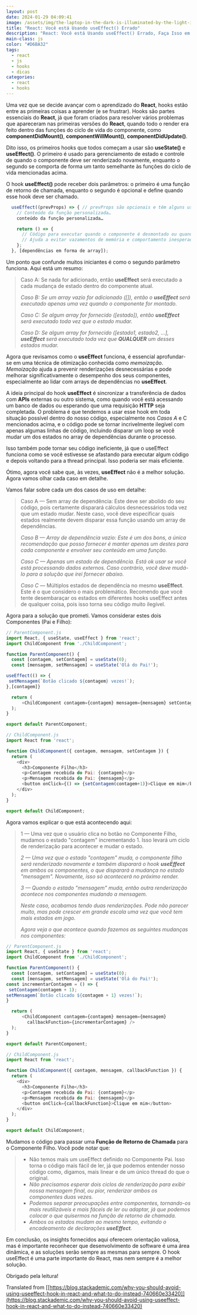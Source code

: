 ```yaml
---
layout: post
date: 2024-01-29 04:09:41
image: /assets/img/the-laptop-in-the-dark-is-illuminated-by-the-light-in-the-style-of-colorful-minimalism-post-processing-bold-chromaticity-kodak-aerochrome-melting-colourful-light-cyan-and-orange-.png
title: "React: Você está Usando useEffect() Errado"
description: "React: Você está Usando useEffect() Errado, Faça Isso em Vez Disso"
main-class: js
color: "#D6BA32"
tags:
  - react
  - js
  - hooks
  - dicas
categories:
  - react
  - hooks
---
```

Uma vez que se decide avançar com o aprendizado do **React**, hooks estão entre as primeiras coisas a aprender (e se frustrar). Hooks são partes essenciais do **React**, já que foram criados para resolver vários problemas que apareceram nas primeiras versões do **React**, quando todo o render era feito dentro das funções do ciclo de vida do componente, como **componentDidMount()**, **componentWillMount()**, **componentDidUpdate()**.

Dito isso, os primeiros hooks que todos começam a usar são **useState()** e **useEffect()**. O primeiro é usado para gerenciamento de estado e controle de quando o componente deve ser renderizado novamente, enquanto o segundo se comporta de forma um tanto semelhante às funções do ciclo de vida mencionadas acima.

O hook **useEffect()** pode receber dois parâmetros: o primeiro é uma função de retorno de chamada, enquanto o segundo é opcional e define quando esse hook deve ser chamado.

```javascript
  useEffect((prevProps) => { // prevProps são opcionais e têm alguns usos específicos. Compare com o que acontece com as funções do ciclo de vida.
    // Conteúdo da função personalizada…
    conteúdo da função personalizada…

    return () => {
      // Código para executar quando o componente é desmontado ou quando as dependências mudam
      // Ajuda a evitar vazamentos de memória e comportamento inesperado
    };
  }, [dependências em forma de array]);
```

Um ponto que confunde muitos iniciantes é como o segundo parâmetro funciona. Aqui está um resumo:

> Caso A: Se nada for adicionado, então **useEffect** será executado a cada mudança de estado dentro do componente atual.
>
> *Caso B: Se um array vazio for adicionado (\[]), então o **useEffect** será executado apenas uma vez quando o componente for montado.*
>
> *Caso C: Se algum array for fornecido (\[estado]), então **useEffect** será executado toda vez que o estado mudar.*
>
> *Caso D: Se algum array for fornecido (\[estado1, estado2, …], **useEffect** será executado toda vez que **QUALQUER** um desses estados mudar.*

Agora que revisamos como o **useEffect** funciona, é essencial aprofundar-se em uma técnica de otimização conhecida como *memoização*. *Memoização* ajuda a prevenir renderizações desnecessárias e pode melhorar significativamente o desempenho dos seus componentes, especialmente ao lidar com arrays de dependências no **useEffect**.

A ideia principal do hook **useEffect** é sincronizar a transferência de dados com **APIs** externas ou outro sistema, como quando você está acessando um banco de dados ou esperando que uma requisição **HTTP** seja completada. O problema é que tendemos a usar esse hook em toda situação possível dentro do nosso código, especialmente nos *Casos A* e C mencionados acima, e o código pode se tornar incrivelmente ilegível com apenas algumas linhas de código, incluindo disparar um loop se você mudar um dos estados no array de dependências durante o processo.

Isso também pode tornar seu código ineficiente, já que o useEffect funciona como se você estivesse se afastando para executar algum código e depois voltando para a thread principal. Isso poderia ser mais eficiente.

Ótimo, agora você sabe que, às vezes, **useEffect** não é a melhor solução. Agora vamos olhar cada caso em detalhe.

Vamos falar sobre cada um dos casos de uso em detalhe:

> Caso A — Sem array de dependência: Este deve ser abolido do seu código, pois certamente disparará cálculos desnecessários toda vez que um estado mudar. Neste caso, você deve especificar quais estados realmente devem disparar essa função usando um array de dependências.
>
> *Caso B — Array de dependência vazio: Este é um dos bons, a única recomendação que posso fornecer é manter apenas um destes para cada componente e envolver seu conteúdo em uma função.*
>
> *Caso C — Apenas um estado de dependência. Está ok usar se você está processando dados externos. Caso contrário, você deve mudá-lo para a solução que irei fornecer abaixo.*
>
> *Caso C* — Múltiplos estados de dependência no mesmo **useEffect**. Este é o que considero o mais problemático. Recomendo que você tente desembaraçar os estados em diferentes hooks useEffect antes de qualquer coisa, pois isso torna seu código muito ilegível.

Agora para a solução que prometi. Vamos considerar estes dois Componentes (Pai e Filho):

```javascript
// ParentComponent.js
import React, { useState, useEffect } from 'react';
import ChildComponent from './ChildComponent';

function ParentComponent() {
  const [contagem, setContagem] = useState(0);
  const [mensagem, setMensagem] = useState('Olá do Pai!');

useEffect(() => {
 setMensagem(`Botão clicado ${contagem} vezes!`);
},[contagem]}

  return (
      <ChildComponent contagem={contagem} mensagem={mensagem} setContagem={setContagem} />
  );
}

export default ParentComponent;

// ChildComponent.js
import React from 'react';

function ChildComponent({ contagem, mensagem, setContagem }) {
  return (
    <div>
      <h3>Componente Filho</h3>
      <p>Contagem recebida do Pai: {contagem}</p>
      <p>Mensagem recebida do Pai: {mensagem}</p>
      <button onClick={() => {setContagem(contagem+1)}>Clique em mim</button>
    </div>
  );
}

export default ChildComponent;
```

Agora vamos explicar o que está acontecendo aqui:

> 1 — Uma vez que o usuário clica no botão no Componente Filho, mudamos o estado "contagem" incrementando 1. Isso levará um ciclo de renderização para acontecer e mudar o estado.
>
> *2 — Uma vez que o estado "contagem" muda, o componente filho será renderizado novamente e também disparará o hook **useEffect** em ambos os componentes, o que disparará a mudança no estado "mensagem". Novamente, isso só acontecerá no próximo render.*
>
> *3 — Quando o estado "mensagem" muda, então outra renderização acontece nos componentes mudando a mensagem.*
>
> *Neste caso, acabamos tendo duas renderizações. Pode não parecer muito, mas pode crescer em grande escala uma vez que você tem mais estados em jogo.*
>
> *Agora veja o que acontece quando fazemos as seguintes mudanças nos componentes:*

```javascript
// ParentComponent.js
import React, { useState } from 'react';
import ChildComponent from './ChildComponent';

function ParentComponent() {
  const [contagem, setContagem] = useState(0);
  const [mensagem, setMensagem] = useState('Olá do Pai!');
const incrementarContagem = () => {
 setContagem(contagem + 1);
setMensagem(`Botão clicado ${contagem + 1} vezes!`);
}

  return (
      <ChildComponent contagem={contagem} mensagem={mensagem}
        callbackFunction={incrementarContagem} />
  );
}

export default ParentComponent;

// ChildComponent.js
import React from 'react';

function ChildComponent({ contagem, mensagem, callbackFunction }) {
  return (
    <div>
      <h3>Componente Filho</h3>
      <p>Contagem recebida do Pai: {contagem}</p>
      <p>Mensagem recebida do Pai: {mensagem}</p>
      <button onClick={callbackFunction}>Clique em mim</button>
    </div>
  );
}

export default ChildComponent;
```

Mudamos o código para passar uma **Função de Retorno de Chamada** para o Componente Filho. Você pode notar que:

> * Não temos mais um useEffect definido no Componente Pai. Isso torna o código mais fácil de ler, já que podemos entender nosso código como, digamos, mais linear e de um único thread do que o original.
> * *Não precisamos esperar dois ciclos de renderização para exibir nossa mensagem final, ou pior, renderizar ambos os componentes duas vezes.*
> * *Podemos separar preocupações entre componentes, tornando-os mais reutilizáveis e mais fáceis de ler ou adaptar, já que podemos colocar o que quisermos na função de retorno de chamada.*
> * *Ambos os estados mudam ao mesmo tempo, evitando o encadeamento de declarações **useEffect**.*

Em conclusão, os insights fornecidos aqui oferecem orientação valiosa, mas é importante reconhecer que desenvolvimento de software é uma área dinâmica, e as soluções serão sempre as mesmas para sempre. O hook useEffect é uma parte importante do React, mas nem sempre é a melhor solução.

Obrigado pela leitura!

T﻿ranslated from \[[https://blog.stackademic.com/why-you-should-avoid-using-useeffect-hook-in-react-and-what-to-do-instead-740660e33420]](https://blog.stackademic.com/why-you-should-avoid-using-useeffect-hook-in-react-and-what-to-do-instead-740660e33420)